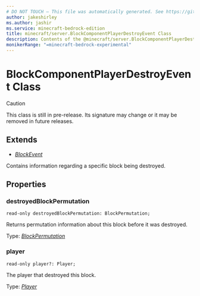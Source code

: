 ```yaml
---
# DO NOT TOUCH — This file was automatically generated. See https://github.com/mojang/minecraftapidocsgenerator to modify descriptions, examples, etc.
author: jakeshirley
ms.author: jashir
ms.service: minecraft-bedrock-edition
title: minecraft/server.BlockComponentPlayerDestroyEvent Class
description: Contents of the @minecraft/server.BlockComponentPlayerDestroyEvent class.
monikerRange: "=minecraft-bedrock-experimental"
---
```

# BlockComponentPlayerDestroyEvent Class

> [!CAUTION]
> This class is still in pre-release.  Its signature may change or it may be removed in future releases.

## Extends
- [*BlockEvent*](BlockEvent.md)

Contains information regarding a specific block being destroyed.

## Properties

### **destroyedBlockPermutation**
`read-only destroyedBlockPermutation: BlockPermutation;`

Returns permutation information about this block before it was destroyed.

Type: [*BlockPermutation*](BlockPermutation.md)

### **player**
`read-only player?: Player;`

The player that destroyed this block.

Type: [*Player*](Player.md)
